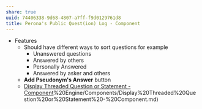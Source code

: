 ```yaml
---
share: true
uuid: 74406338-9d68-4807-a7ff-f9d0129761d8
title: Perona's Public Quest(ion) Log - Component
---
```

* Features
	* Should have different ways to sort questions for example
		* Unanswered questions
		* Answered by others
		* Personally Answered
		* Answered by asker and others
	* **Add Pseudonym's Answer** button
	* [Display Threaded Question or Statement - Component](/undefined)%20Engine/Components/Display%20Threaded%20Question%20or%20Statement%20-%20Component.md)